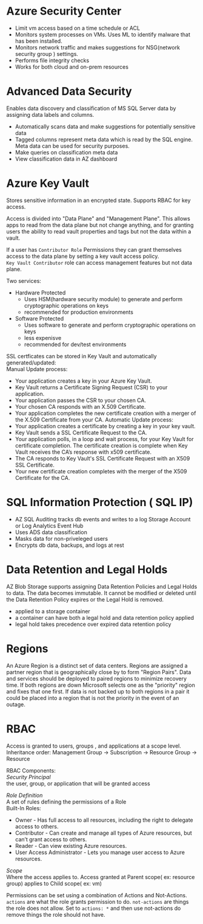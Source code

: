 # Azure Security Center
- Limit vm access based on a time schedule or ACL
- Monitors system processes on VMs. Uses ML to identify malware that has been installed.
- Monitors network traffic and makes suggestions for NSG(network security group ) settings.
- Performs file integrity checks
- Works for both cloud and on-prem resources

# Advanced Data Security
Enables data discovery and classification of MS SQL Server data by assigning data labels and columns.  
- Automatically scans data and make suggestions for potentially sensitive data
- Tagged columns represent meta data which is read by the SQL engine. Meta data can be used for security purposes.
- Make queries on classification meta data
- View classification data in AZ dashboard

# Azure Key Vault
Stores sensitive information in an encrypted state. Supports RBAC for key access.  

Access is divided into "Data Plane" and "Management Plane". This allows apps to read from the data plane but not change anything, and for granting users the ability to read vault properties and tags but not the data within a vault.  

If a user has `Contributor Role` Permissions they can grant themselves access to the data plane by setting a key vault access policy.  
`Key Vault Contributor` role can access management  features but not data plane.  

Two services:  
- Hardware Protected
    - Uses HSM(hardware security module) to generate and perform cryptographic operations on keys
    - recommended for production environments
- Software Protected
    - Uses software to generate and perform cryptographic operations on keys
    - less expenisve
    - recommended for dev/test environments

SSL certficates can be stored in Key Vault and automatically generated/updated:  
Manual Update process:  
- Your application creates a key in your Azure Key Vault.
- Key Vault returns a Certificate Signing Request (CSR) to your application.
- Your application passes the CSR to your chosen CA.
- Your chosen CA responds with an X.509 Certificate.
- Your application completes the new certificate creation with a merger of the X.509 Certificate from your CA.
Automatic Update process:  
- Your application creates a certificate by creating a key in your key vault.
- Key Vault sends a SSL Certificate Request to the CA.
- Your application polls, in a loop and wait process, for your Key Vault for certificate completion. The certificate creation is complete when Key Vault receives the CA’s response with x509 certificate.
- The CA responds to Key Vault's SSL Certificate Request with an X509 SSL Certificate.
- Your new certificate creation completes with the merger of the X509 Certificate for the CA.


# SQL Information Protection ( SQL IP)
- AZ SQL Auditing tracks db events and writes to a log  Storage Account or Log Analytics Event Hub
- Uses ADS data classification
- Masks data for non-priveleged users
- Encrypts db data, backups, and logs at rest

# Data Retention and Legal Holds
AZ Blob Storage supports assigning Data Retention Policies and Legal Holds to data. The data becomes immutable. It cannot be modified or deleted until the Data Retention Policy expires or the Legal Hold is removed.

- applied to a storage container
- a container can have both a legal hold and data retention policy applied
- legal hold takes precedence over expired data retention policy

# Regions
An Azure Region is a distinct set of data centers. Regions are assigned a partner region that is geographically close by to  form "Region Pairs". Data and services should be deployed to paired regions to minimize recovery time. If both regions are down Microsoft selects one as the "priority" region and fixes that one first. If data is not backed up to both regions in a pair it could be placed into a region that is not the priority in the event of an outage. 

# RBAC

Access is granted to users, groups , and applications at a scope level.  
Inheritance order: Management Group -> Subscription -> Resource Group -> Resource  

RBAC Components:  
*Security Principal*  
the user, group, or application that will be granted access  

*Role Definition*  
A set of rules defining the permissions of a Role  
Built-In Roles:  
- Owner - Has full access to all resources, including the right to delegate access to others.
- Contributor - Can create and manage all types of Azure resources, but can’t grant access to others.
- Reader - Can view existing Azure resources.
- User Access Administrator - Lets you manage user access to Azure resources.

*Scope*  
Where the access applies to. Access granted at Parent scope( ex: resource group) applies to Child scope( ex: vm)  

Permissions can be set using a combination of Actions and Not-Actions. `actions` are what the role grants permission to do. `not-actions` are things the role does not allow. Set to `actions: *` and then use not-actions do remove things the role should not have.

